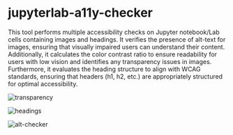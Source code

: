 # jupyterlab-a11y-checker
This tool performs multiple accessibility checks on Jupyter notebook/Lab cells containing images and headings. It verifies the presence of alt-text for images, ensuring that visually impaired users can understand their content. Additionally, it calculates the color contrast ratio to ensure readability for users with low vision and identifies any transparency issues in images. Furthermore, it evaluates the heading structure to align with WCAG standards, ensuring that headers (h1, h2, etc.) are appropriately structured for optimal accessibility.

![transparency](https://github.com/berkeley-dsep-infra/jupyterlab-a11y-checker/assets/2306166/b6f25067-fd8d-4ffb-b0f0-76bec74d1318)

![headings](https://github.com/berkeley-dsep-infra/jupyterlab-a11y-checker/assets/8241358/5088ecb3-52a6-4a2d-94a8-3515f3c01a71")

![alt-checker](https://github.com/berkeley-dsep-infra/jupyterlab-a11y-checker/assets/8241358/c3100644-9bb7-4c87-b5c7-7aff84d3be23)


